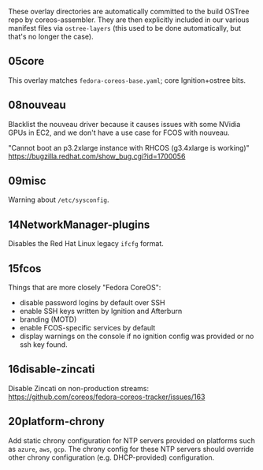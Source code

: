 These overlay directories are automatically committed to the build OSTree repo
by coreos-assembler. They are then explicitly included in our various manifest
files via `ostree-layers` (this used to be done automatically, but that's no
longer the case).

05core
-----

This overlay matches `fedora-coreos-base.yaml`; core Ignition+ostree bits.

08nouveau
---------

Blacklist the nouveau driver because it causes issues with some NVidia GPUs in EC2,
and we don't have a use case for FCOS with nouveau.

"Cannot boot an p3.2xlarge instance with RHCOS (g3.4xlarge is working)"
https://bugzilla.redhat.com/show_bug.cgi?id=1700056

09misc
------

Warning about `/etc/sysconfig`.

14NetworkManager-plugins
------------------------

Disables the Red Hat Linux legacy `ifcfg` format.

15fcos
------

Things that are more closely "Fedora CoreOS":

* disable password logins by default over SSH
* enable SSH keys written by Ignition and Afterburn
* branding (MOTD)
* enable FCOS-specific services by default
* display warnings on the console if no ignition config was provided or no ssh
  key found.

16disable-zincati
-----------------

Disable Zincati on non-production streams:
https://github.com/coreos/fedora-coreos-tracker/issues/163

20platform-chrony
-----------------

Add static chrony configuration for NTP servers provided on platforms
such as `azure`, `aws`, `gcp`. The chrony config for these NTP servers
should override other chrony configuration (e.g. DHCP-provided)
configuration.
